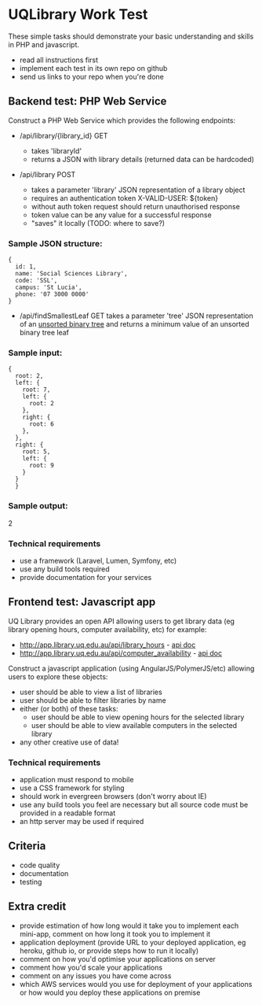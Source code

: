 # UQLibrary Work Test

These simple tasks should demonstrate your basic understanding and skills in PHP and javascript.

- read all instructions first
- implement each test in its own repo on github
- send us links to your repo when you're done

## Backend test: PHP Web Service

Construct a PHP Web Service which provides the following endpoints:

- /api/library/{library_id} GET 
  - takes 'libraryId'
  - returns a JSON with library details (returned data can be hardcoded)
  
- /api/library POST 
  - takes a parameter 'library' JSON representation of a library object 
  - requires an authentication token X-VALID-USER: ${token} 
  - without auth token request should return unauthorised response
  - token value can be any value for a successful response  
  - "saves" it locally (TODO: where to save?)
     
### Sample JSON structure:
```
{
  id: 1,
  name: 'Social Sciences Library',
  code: 'SSL',
  campus: 'St Lucia',
  phone: '07 3000 0000'
}
```

- /api/findSmallestLeaf GET takes a parameter 'tree' JSON representation of an [unsorted binary tree](https://en.wikipedia.org/wiki/Binary_tree)
 and returns a minimum value of an unsorted binary tree leaf

### Sample input:
```
{
  root: 2,
  left: {
    root: 7,
    left: {
      root: 2
    },
    right: {
      root: 6
    },
  },
  right: {
    root: 5,
    left: {
      root: 9
    }
  }
  }
```

### Sample output:
2


### Technical requirements
- use a framework (Laravel, Lumen, Symfony, etc) 
- use any build tools required
- provide documentation for your services


## Frontend test: Javascript app

UQ Library provides an open API allowing users to get library data (eg library opening hours, computer availability, etc) for example:
 - http://app.library.uq.edu.au/api/library_hours - [api doc](https://)
 - http://app.library.uq.edu.au/api/computer_availability - [api doc](https://)
 
Construct a javascript application (using AngularJS/PolymerJS/etc) allowing users to explore these objects:
- user should be able to view a list of libraries 
- user should be able to filter libraries by name
- either (or both) of these tasks:
  - user should be able to view opening hours for the selected library
  - user should be able to view available computers in the selected library 
- any other creative use of data!

### Technical requirements

- application must respond to mobile
- use a CSS framework for styling 
- should work in evergreen browsers (don't worry about IE)
- use any build tools you feel are necessary but all source code must be provided in a readable format
- an http server may be used if required

## Criteria

- code quality
- documentation
- testing

## Extra credit

- provide estimation of how long would it take you to implement each mini-app, comment on how long it took you to implement it
- application deployment (provide URL to your deployed application, eg heroku, github io, or provide steps how to run it locally)
- comment on how you'd optimise your applications on server
- comment how you'd scale your applications
- comment on any issues you have come across
- which AWS services would you use for deployment of your applications or how would you deploy these applications on premise 
 


